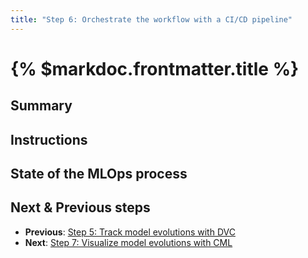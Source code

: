 ```yaml
---
title: "Step 6: Orchestrate the workflow with a CI/CD pipeline"
---
```


# {% $markdoc.frontmatter.title %}

## Summary

## Instructions

## State of the MLOps process

## Next & Previous steps

- **Previous**: [Step 5: Track model evolutions with DVC](/the-guide/step-5-track-model-evolutions-with-dvc)
- **Next**: [Step 7: Visualize model evolutions with CML](/the-guide/step-7-visualize-model-evolutions-with-cml)
